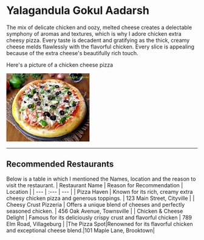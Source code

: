 # Yalagandula Gokul Aadarsh
The mix of delicate chicken and oozy, melted cheese creates a delectable symphony of aromas and textures, which is why I adore chicken extra cheesy pizza. Every taste is decadent and gratifying as the thick, creamy cheese melds flawlessly with the flavorful chicken. Every slice is appealing because of the extra cheese's beautifully rich touch.

Here's a picture of a chicken cheese pizza

![image](th.jpeg)

***

## Recommended Restaurants
Below is a table in which I mentioned the Names, location and the reason to visit the restaurant.
| Restaurant Name | Reason for Recommendation | Location |
| --- | :--- | --- |
| Pizza Haven | Known for its rich, creamy extra cheesy chicken pizza and generous toppings. | 123 Main Street, Cityville |
| Cheesy Crust Pizzeria | Offers a unique blend of cheeses and perfectly seasoned chicken. | 456 Oak Avenue, Townsville |
| Chicken & Cheese Delight | Famous for its deliciously crispy crust and flavorful chicken | 789 Elm Road, Villageburg |
|The Pizza Spot|Renowned for its flavorful chicken and exceptional cheese blend.|101 Maple Lane, Brooktown|
